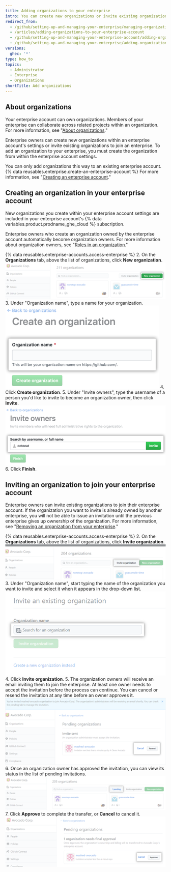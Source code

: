 ```yaml
---
title: Adding organizations to your enterprise
intro: You can create new organizations or invite existing organizations to manage within your enterprise.
redirect_from:
  - /github/setting-up-and-managing-your-enterprise/managing-organizations-in-your-enterprise-account/adding-organizations-to-your-enterprise-account
  - /articles/adding-organizations-to-your-enterprise-account
  - /github/setting-up-and-managing-your-enterprise-account/adding-organizations-to-your-enterprise-account
  - /github/setting-up-and-managing-your-enterprise/adding-organizations-to-your-enterprise-account
versions:
  ghec: '*'
type: how_to
topics:
  - Administrator
  - Enterprise
  - Organizations
shortTitle: Add organizations
---
```


## About organizations

Your enterprise account can own organizations. Members of your enterprise can collaborate across related projects within an organization. For more information, see "[About organizations](/organizations/collaborating-with-groups-in-organizations/about-organizations)."

Enterprise owners can create new organizations within an enterprise account's settings or invite existing organizations to join an enterprise. To add an organization to your enterprise, you must create the organization from within the enterprise account settings.

You can only add organizations this way to an existing enterprise account. {% data reusables.enterprise.create-an-enterprise-account %} For more information, see "[Creating an enterprise account](/admin/overview/creating-an-enterprise-account)."

## Creating an organization in your enterprise account

New organizations you create within your enterprise account settings are included in your enterprise account's {% data variables.product.prodname_ghe_cloud %} subscription.

Enterprise owners who create an organization owned by the enterprise account automatically become organization owners. For more information about organization owners, see "[Roles in an organization](/organizations/managing-peoples-access-to-your-organization-with-roles/roles-in-an-organization)."

{% data reusables.enterprise-accounts.access-enterprise %}
2. On the **Organizations** tab, above the list of organizations, click **New organization**.
  ![New organization button](/assets/images/help/business-accounts/enterprise-account-add-org.png)
3. Under "Organization name", type a name for your organization.
  ![Field to type a new organization name](/assets/images/help/business-accounts/new-organization-name-field.png)
4. Click **Create organization**.
5. Under "Invite owners", type the username of a person you'd like to invite to become an organization owner, then click **Invite**.
  ![Organization owner search field and Invite button](/assets/images/help/business-accounts/invite-org-owner.png)
6. Click **Finish**.

## Inviting an organization to join your enterprise account

Enterprise owners can invite existing organizations to join their enterprise account. If the organization you want to invite is already owned by another enterprise, you will not be able to issue an invitation until the previous enterprise gives up ownership of the organization. For more information, see "[Removing an organization from your enterprise](/admin/user-management/managing-organizations-in-your-enterprise/removing-organizations-from-your-enterprise)."

{% data reusables.enterprise-accounts.access-enterprise %}
2. On the **Organizations** tab, above the list of organizations, click **Invite organization**.
![Invite organization](/assets/images/help/business-accounts/enterprise-account-invite-organization.png)
3. Under "Organization name", start typing the name of the organization you want to invite and select it when it appears in the drop-down list.
![Search for organization](/assets/images/help/business-accounts/enterprise-account-search-for-organization.png)
4. Click **Invite organization**.
5. The organization owners will receive an email inviting them to join the enterprise. At least one owner needs to accept the invitation before the process can continue. You can cancel or resend the invitation at any time before an owner approves it.
![Cancel or resend](/assets/images/help/business-accounts/enterprise-account-invitation-sent.png)
6. Once an organization owner has approved the invitation, you can view its status in the list of pending invitations.
![Pending invitation](/assets/images/help/business-accounts/enterprise-account-pending.png)
7. Click **Approve** to complete the transfer, or **Cancel** to cancel it.
![Approve invitation](/assets/images/help/business-accounts/enterprise-account-transfer-approve.png)
